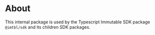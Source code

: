 # About

This internal package is used by the Typescript Immutable SDK package `@imtbl/sdk` and its children SDK packages.